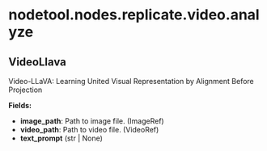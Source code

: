 # nodetool.nodes.replicate.video.analyze

## VideoLlava

Video-LLaVA: Learning United Visual Representation by Alignment Before Projection

**Fields:**
- **image_path**: Path to image file. (ImageRef)
- **video_path**: Path to video file. (VideoRef)
- **text_prompt** (str | None)


